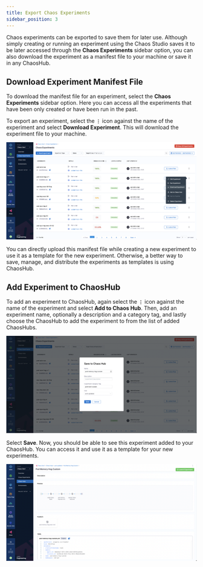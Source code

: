 ```yaml
---
title: Export Chaos Experiments
sidebar_position: 3
---
```


Chaos experiments can be exported to save them for later use. Although simply creating or running an experiment using the Chaos Studio saves it to be later accessed through the **Chaos Experiments** sidebar option, you can also download the experiment as a manifest file to your machine or save it in any ChaosHub.

## Download Experiment Manifest File
To download the manifest file for an experiment, select the **Chaos Experiments** sidebar option. Here you can access all the experiments that have been only created or have been run in the past.

To export an experiment, select the **`⋮`** icon against the name of the experiment and select **Download Experiment**. This will download the experiment file to your machine.

![Download Experiment Manifest](./static/download-experiment-manifest.png)

You can directly upload this manifest file while creating a new experiment to use it as a template for the new experiment. Otherwise, a better way to save, manage, and distribute the experiments as templates is using ChaosHub.

## Add Experiment to ChaosHub
To add an experiment to ChaosHub, again select the **`⋮`** icon against the name of the experiment and select **Add to Chaos Hub**. Then, add an experiment name, optionally a description and a category tag, and lastly choose the ChaosHub to add the experiment to from the list of added ChaosHubs.

![Add Experiment to ChaosHub](./static/add-experiment-to-chaoshub.png)

Select **Save**. Now, you should be able to see this experiment added to your ChaosHub. You can access it and use it as a template for your new experiments.

![Added Experiment to Hub](./static/added-experiment-to-hub.png)
